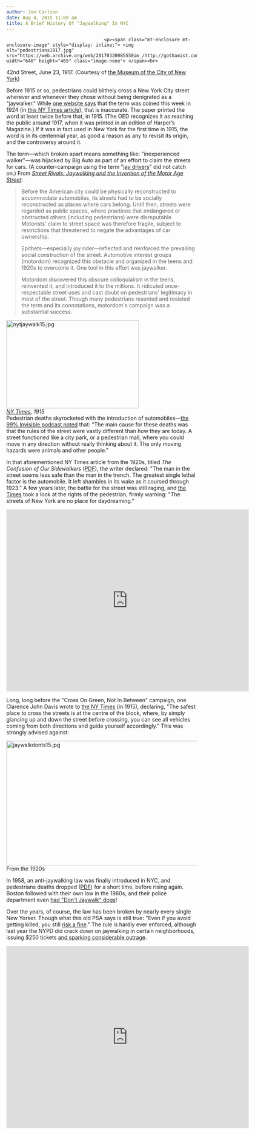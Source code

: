 ```yaml
---
author: Jen Carlson
date: Aug 4, 2015 11:08 am
title: A Brief History Of "Jaywalking" In NYC
---
```


	
										<p><span class="mt-enclosure mt-enclosure-image" style="display: inline;"> <img alt="pedestrians1917.jpg" src="https://web.archive.org/web/20170320085550im_/http://gothamist.com/attachments/arts_jen/pedestrians1917.jpg" width="640" height="465" class="image-none"> </span><br>
<span class="photo_caption">42nd Street, June 23, 1917. (Courtesy of <a href="https://web.archive.org/web/20170320085550/http://collections.mcny.org/">the Museum of the City of New York</a>)</span></p>

<p>Before 1915 or so, pedestrians could blithely cross a New York City street wherever and whenever they chose without being denigrated as a &quot;jaywalker.&quot; While <a href="https://web.archive.org/web/20170320085550/http://www.brainpickings.org/2013/09/26/jaywalkers-wendy-macnaughton-1924">one website says</a> that the term was coined this week in 1924 (in <a href="https://web.archive.org/web/20170320085550/http://query.nytimes.com/mem/archive-free/pdf?res=9B05E4DC1631EE3ABC4B53DFBE66838F639EDE">this NY Times article</a>), that is inaccurate. The paper printed the word at least twice before that, in 1915. (The OED recognizes it as reaching the public around 1917, when it was printed in an edition of Harper&#x2019;s Magazine.) If it was in fact used in New York for the first time in 1915, the word is in its centennial year, as good a reason as any to revisit its origin, and the controversy around it.</p>

<p>The term&#x2014;which broken apart means something like: &quot;inexperienced walker&quot;&#x2014;was hijacked by Big Auto as part of an effort to claim the streets for cars. (A counter-campaign using the term &quot;<a href="https://web.archive.org/web/20170320085550/http://www2.ljworld.com/news/2015/may/02/100-years-ago-police-crack-down-erring-drivers/">jay drivers</a>&quot; did not catch on.) From <a href="https://web.archive.org/web/20170320085550/http://muse.jhu.edu/login?auth=0&amp;type=summary&amp;url=/journals/technology_and_culture/v048/48.2norton.html"><em>Street Rivals: Jaywalking and the Invention of the Motor Age Street</em></a>:</p>

<blockquote>Before the American city could be physically reconstructed to accommodate automobiles, its streets had to be socially reconstructed as places where cars belong. Until then, streets were regarded as public spaces, where practices that endangered or obstructed others (including pedestrians) were disreputable. Motorists&apos; claim to street space was therefore fragile, subject to restrictions that threatened to negate the advantages of car ownership. 

<p>Epithets&#x2014;especially joy rider&#x2014;reflected and reinforced the prevailing social construction of the street. Automotive interest groups (motordom) recognized this obstacle and organized in the teens and 1920s to overcome it. One tool in this effort was jaywalker. </p>

<p>Motordom discovered this obscure colloquialism in the teens, reinvented it, and introduced it to the millions. It ridiculed once-respectable street uses and cast doubt on pedestrians&apos; legitimacy in most of the street. Though many pedestrians resented and resisted the term and its connotations, motordom&apos;s campaign was a substantial success.</p></blockquote><p></p>

<p><span class="mt-enclosure mt-enclosure-image" style="display: inline;"> </span></p><div class="image-right"> <img alt="nytjaywalk15.jpg" src="https://web.archive.org/web/20170320085550im_/http://gothamist.com/attachments/arts_jen/nytjaywalk15.jpg" width="350" height="232"> <br> <i style=" width:350px; ;display:block"> <a href="https://web.archive.org/web/20170320085550/http://query.nytimes.com/mem/archive-free/pdf?res=9503E3D7133FE233A25751C0A9649D946496D6CF">NY Times</a>, 1915</i></div> Pedestrian deaths skyrocketed with the introduction of automobiles&#x2014;<a href="https://web.archive.org/web/20170320085550/http://99percentinvisible.org/episode/episode-76-the-modern-moloch/">the 99% Invisible podcast noted</a> that: &quot;The main cause for these deaths was that the rules of the street were vastly different than how they are today. A street functioned like a city park, or a pedestrian mall, where you could move in any direction without really thinking about it. The only moving hazards were animals and other people.&quot; <p></p>

<p>In that aforementioned NY Times article from the 1920s, titled <em>The Confusion of Our Sidewalkers</em> (<a href="https://web.archive.org/web/20170320085550/http://query.nytimes.com/mem/archive-free/pdf?res=9B05E4DC1631EE3ABC4B53DFBE66838F639EDE">PDF</a>), the writer declared: &quot;The man in the street seems less safe than the man in the trench. The greatest single lethal factor is the automobile. It left shambles in its wake as it coursed through 1923.&quot; A few years later, the battle for the street was still raging, and <a href="https://web.archive.org/web/20170320085550/http://query.nytimes.com/mem/archive/pdf?res=9D06E1D61438E23ABC4052DFB5668383639EDE">the Times</a> took a look at the rights of the pedestrian, firmly warning: &quot;The streets of New York are no place for daydreaming.&quot;</p>

<p><iframe width="640" height="480" src="https://web.archive.org/web/20170320085550if_/https://www.youtube.com/embed/5eSj_nzHR6E" frameborder="0" allowfullscreen></iframe></p>

<p>Long, long before the &quot;Cross On Green, Not In Between&quot; campaign, one Clarence John Davis wrote to <a href="https://web.archive.org/web/20170320085550/http://query.nytimes.com/mem/archive-free/pdf?res=9805E5D7133FE233A25752C0A9649D946496D6CF">the NY Times</a> (in 1915), declaring, &quot;The safest place to cross the streets is at the centre of the block, where, by simply glancing up and down the street before crossing, you can see all vehicles coming from both directions and guide yourself accordingly.&quot; This was strongly advised against: </p>

<p><span class="mt-enclosure mt-enclosure-image" style="display: inline;"> <img alt="jaywalkdonts15.jpg" src="https://web.archive.org/web/20170320085550im_/http://gothamist.com/attachments/arts_jen/jaywalkdonts15.jpg" width="640" height="328" class="image-none"> </span><br>
<span class="photo_caption">From the 1920s</span></p>

<p>In 1958, an anti-jaywalking law was finally introduced in NYC, and pedestrians deaths dropped (<a href="https://web.archive.org/web/20170320085550/http://query.nytimes.com/mem/archive/pdf?res=9F0CE5D61E31E73BBC4153DFB6678383649EDE">PDF</a>) for a short time, before rising again. Boston followed with their own law in the 1960s, and their police department even <a href="https://web.archive.org/web/20170320085550/http://www.dvrbs.com/cops/CamdenCops_files/K9-1950s-01b.jpg">had &quot;Don&apos;t Jaywalk&quot; dogs</a>! </p>

<p>Over the years, of course, the law has been broken by nearly every single New Yorker. Though what this old PSA says is still true: &quot;Even if you avoid getting killed, you still <a href="https://web.archive.org/web/20170320085550/http://gothamist.com/2014/03/15/nypd_issued_452_jaywalking_tickets.php">risk a fine</a>.&quot; The rule is hardly ever enforced, although last year the NYPD did crack down on jaywalking in certain neighborhoods, issuing $250 tickets <a href="https://web.archive.org/web/20170320085550/http://gothamist.com/2014/01/20/de_blasio_should_nip_this_jaywalkin.php">and sparking considerable outrage</a>.</p>

<p><iframe width="640" height="480" src="https://web.archive.org/web/20170320085550if_/https://www.youtube.com/embed/YUz8zINDdMU" frameborder="0" allowfullscreen></iframe></p>					
										
									
				